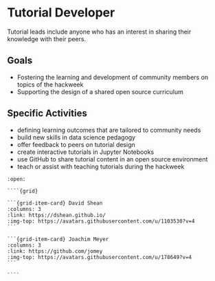 # Tutorial Developer

Tutorial leads include anyone who has an interest in sharing their knowledge with their peers. 

## Goals

* Fostering the learning and development of community members on topics of the hackweek
* Supporting the design of a shared open source curriculum 

## Specific Activities

* defining learning outcomes that are tailored to community needs 
* build new skills in data science pedagogy
* offer feedback to peers on tutorial design
* create interactive tutorials in Jupyter Notebooks
* use GitHub to share tutorial content in an open source environment
* teach or assist with teaching tutorials during the hackweek 

`````{dropdown} **People With Experience in this Role**
:open:

````{grid}

```{grid-item-card} David Shean
:columns: 3
:link: https://dshean.github.io/
:img-top: https://avatars.githubusercontent.com/u/1103530?v=4
```

```{grid-item-card} Joachim Meyer
:columns: 3
:link: https://github.com/jomey
:img-top: https://avatars.githubusercontent.com/u/178649?v=4
```

````
`````
